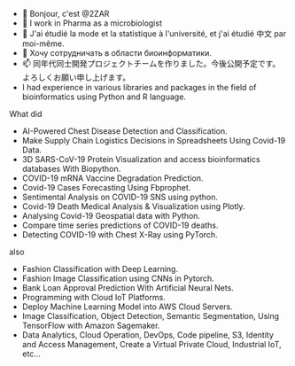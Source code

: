 - 👋 Bonjour, c'est @2ZAR 
- 👀 I work in Pharma as a microbiologist
- 🌱 J'ai étudié la mode et la statistique à l'université, et j'ai étudié 中文 par moi-même.
- 💞️ Хочу сотрудничать в области биоинформатики.
- 📫 同年代同士開発プロジェクトチームを作りました。今後公開予定です。 よろしくお願い申し上げます。
- I had experience in various libraries and packages in the field of bioinformatics using Python and R language.

What did
- AI-Powered Chest Disease Detection and Classification.
- Make Supply Chain Logistics Decisions in Spreadsheets Using Covid-19 Data.
- 3D SARS-CoV-19 Protein Visualization and access bioinformatics databases With Biopython.
- COVID-19 mRNA Vaccine Degradation Prediction.
- Covid-19 Cases Forecasting Using Fbprophet.
- Sentimental Analysis on COVID-19 SNS using python.
- Covid-19 Death Medical Analysis & Visualization using Plotly.
- Analysing Covid-19 Geospatial data with Python.
- Compare time series predictions of COVID-19 deaths.
- Detecting COVID-19 with Chest X-Ray using PyTorch.

also

- Fashion Classification with Deep Learning.
- Fashion Image Classification using CNNs in Pytorch.
- Bank Loan Approval Prediction With Artificial Neural Nets.
- Programming with Cloud IoT Platforms.
- Deploy Machine Learning Model into AWS Cloud Servers.
- Image Classification, Object Detection, Semantic Segmentation, Using TensorFlow with Amazon Sagemaker.
- Data Analytics, Cloud Operation, DevOps, Code pipeline, S3, Identity and Access Management, Create a Virtual Private Cloud, Industrial IoT, etc...

<!---
2ZAR/2ZAR is a ✨ special ✨ repository because its `README.md` (this file) appears on your GitHub profile.
You can click the Preview link to take a look at your changes.
---> 
